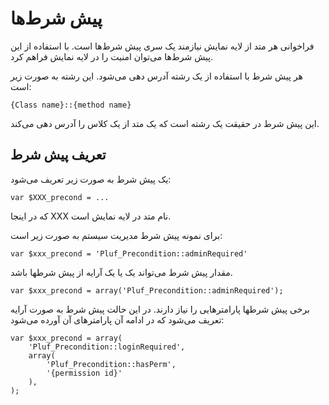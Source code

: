 
# پیش شرط‌ها

فراخوانی هر متد از لایه نمایش نیازمند یک سری پیش شرط‌ها است. با استفاده از این پیش شرط‌ها می‌توان امنیت را در لایه نمایش فراهم کرد.

هر پیش شرط با استفاده از یک رشته آدرس دهی می‌شود. این رشته به صورت زیر است:

	{Class name}::{method name}

این پیش شرط در حقیقت یک رشته است که یک متد از یک کلاس را آدرس دهی می‌کند.

## تعریف پیش شرط

یک پیش شرط به صورت زیر تعریف می‌شود:

	var $XXX_precond = ...

که در اینجا XXX نام متد در لایه نمایش است.

برای نمونه پیش شرط مدیریت سیستم به صورت زیر است:

	var $xxx_precond = 'Pluf_Precondition::adminRequired'

مقدار پیش شرط می‌تواند یک یا یک آرایه از پیش شرطها باشد.

	var $xxx_precond = array('Pluf_Precondition::adminRequired');
	
برخی پیش شرطها پارامترهایی را نیاز دارند. در این حالت پیش شرط به صورت آرایه تعریف می‌شود که در ادامه آن پارامترهای آن آورده می‌شود:

	var $xxx_precond = array(
		'Pluf_Precondition::loginRequired',
		array(
			'Pluf_Precondition::hasPerm',
			'{permission id}'
		),
	);
